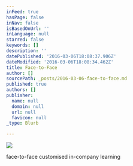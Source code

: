 ```yaml
---
inFeed: true
hasPage: false
inNav: false
isBasedOnUrl: ''
inLanguage: null
starred: false
keywords: []
description: ''
datePublished: '2016-03-06T18:08:37.906Z'
dateModified: '2016-03-06T18:08:34.462Z'
title: Face-to-Face
author: []
sourcePath: _posts/2016-03-06-face-to-face.md
published: true
authors: []
publisher:
  name: null
  domain: null
  url: null
  favicon: null
_type: Blurb

---
```

![](https://the-grid-user-content.s3-us-west-2.amazonaws.com/0ff8c8dc-1ac7-4129-952e-0aad1b65b217.jpg)

face-to-face customised in-company learning